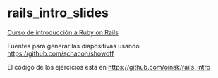 rails_intro_slides
==================

[Curso de introducción a Ruby on Rails](http://www.redradix.com/courses/intro-ruby-rails)

Fuentes para generar las diapositivas usando <https://github.com/schacon/showoff>

El código de los ejercicios esta en <https://github.com/oinak/rails_intro>
